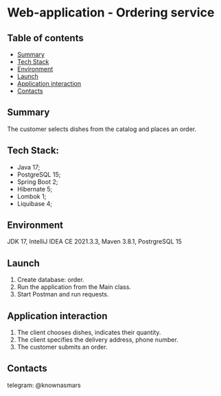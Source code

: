 # Web-application - Ordering service

## Table of contents
* [Summary](#summary)
* [Tech Stack](#tech-stack)
* [Environment](#environment)
* [Launch](#launch)
* [Application interaction](#application-interaction)
* [Contacts](#contacts)

## Summary
The customer selects dishes from the catalog and places an order.

## Tech Stack:
- Java 17;
- PostgreSQL 15;
- Spring Boot 2;
- Hibernate 5;
- Lombok 1;
- Liquibase 4;

## Environment
JDK 17, IntelliJ IDEA CE 2021.3.3, Maven 3.8.1, PostrgreSQL 15

## Launch
1. Create database: order.
2. Run the application from the Main class.
3. Start Postman and run requests.

## Application interaction
1. The client chooses dishes, indicates their quantity.
2. The client specifies the delivery address, phone number.
3. The customer submits an order.

## Contacts
telegram: @knownasmars